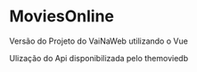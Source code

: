 # MoviesOnline
<p>Versão do Projeto do VaiNaWeb utilizando o Vue</p>
<p>Ulização do Api disponibilizada pelo themoviedb</p>
